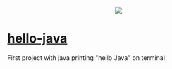 <p align="center">
  <a href="https://skillicons.dev">
    <img src="https://skillicons.dev/icons?i=java" /> <h1>hello-java</h1> 
  </a>
</p>


First project with java printing "hello Java" on terminal
